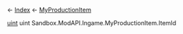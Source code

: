 ← [Index](Api-Index) ← [MyProductionItem](Sandbox.ModAPI.Ingame.MyProductionItem)

[uint](System.UInt32) uint Sandbox.ModAPI.Ingame.MyProductionItem.ItemId